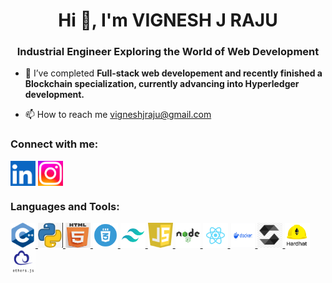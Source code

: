 <h1 align="center">Hi 👋, I'm VIGNESH J RAJU</h1>
<h3 align="center">Industrial Engineer Exploring the World of Web Development</h3>


<p>

<!-- <center>
<img src="Photo 2.jpeg" alt="photo"height="400" >
</center> -->



- 🌱 I’ve completed  **Full-stack web developement and recently finished a Blockchain specialization, currently advancing into Hyperledger development.**

<!-- - 👨‍💻 All of my projects are available at <a href="https://vjr5.wordpress.com/">vjr5.wordpress.com </a> -->


- 📫 How to reach me <a href="mailto:vigneshjraju@gmail.com">vigneshjraju@gmail.com </a>

<!-- - 📄 Know about my experiences  <a href="https://vjr5.wordpress.com/">vjr5.wordpress.com </a> -->

<!-- - ⚡ Fun fact *** I Think iam funny! you know why? BECAUSE I'M BATMAN *** -->

</p>

<h3 align="left">Connect with me:</h3>
<p align="left">
<a href="https://www.linkedin.com/in/vigneshjraju"><img align="center" src="Linkedln.png" alt="www.linkedin.com/in/vigneshjraju" height="40" width="40" /></a>
<a href="https://www.instagram.com/vignesh_j_r/" ><img align="center" src="Instagram.png" alt="https://www.instagram.com/vignesh_j_r/" height="40" width="40" /></a>
</p>

<h3 align="left">Languages and Tools:</h3>
<p align="left"> 
    <a href="https://www.w3schools.com/cpp/"> <img src="C++.png" alt="cplusplus" width="40" height="40"/> </a>
    <a href="https://www.python.org" > <img src="Python.png" alt="python" width="40" height="40"/> </a> 
    <a href="https://www.w3.org/html/"> <img src="html.png" alt="html5" width="40" height="40"/> </a> 
    <a href="https://www.w3schools.com/css/" > <img src="CSS.webp" alt="CSS" width="40" height="40"/> </a> 
    <a href="https://tailwindcss.com/" > <img src="Tailwind.png" alt="Tailwind" width="40" height="40"/> </a> 
    <a href="https://www.w3schools.com/js/" > <img src="Javascript.png" alt="JS" width="40" height="40"/> </a>
    <a href="https://nodejs.org/en" > <img src="nodejs.png" alt="nodejs" width="40" height="40"/> </a>  
    <a href="https://react.dev/" > <img src="React.png" alt="Reactjs" width="40" height="40"/> </a> 
    <a href="https://www.docker.com/" > <img src="Docker.svg" alt="Docker" width="40" height="40"/> </a> 
    <a href="https://soliditylang.org" > <img src="solidity.png" alt="Docker" width="40" height="40"/> </a> 
    <a href="https://hardhat.org" > <img src="Hardhat.png" alt="Docker" width="40" height="40"/> </a> 
    <a href="https://docs.ethers.org/v5/" > <img src="Etherjs.png" alt="Docker" width="40" height="40"/> </a>

</p>

